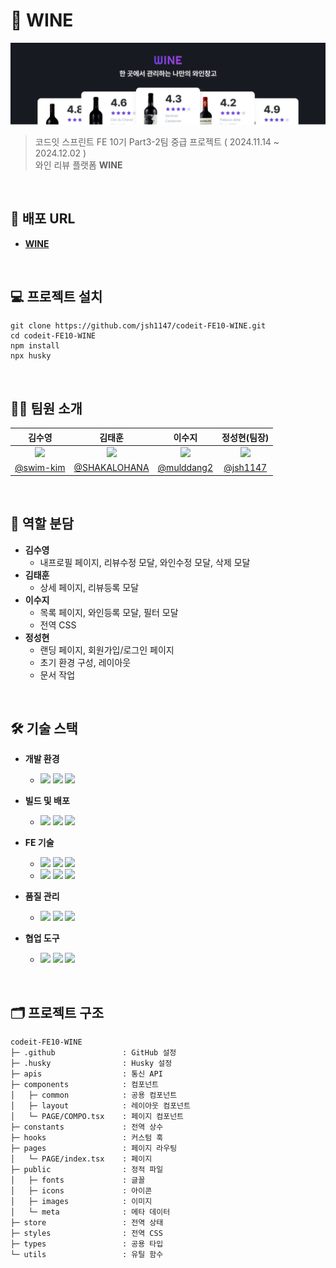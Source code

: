 # 🍷 WINE

<img src="./public/meta/readme.png" alt="WINE 배너"/>

> 코드잇 스프린트 FE 10기 Part3-2팀 중급 프로젝트 ( 2024.11.14 ~ 2024.12.02 )<br />
> 와인 리뷰 플랫폼 **WINE**

<br />

## 🔗 배포 URL

- [**WINE**](https://codeit-fe10-wine.vercel.app/)

<br />

## 💻 프로젝트 설치

```
git clone https://github.com/jsh1147/codeit-FE10-WINE.git
cd codeit-FE10-WINE
npm install
npx husky
```

<br />

## 👩‍💻 팀원 소개

<div align="center">

|                                  김수영                                  |                                  김태훈                                   |                                  이수지                                  |                               정성현(팀장)                               |
| :----------------------------------------------------------------------: | :-----------------------------------------------------------------------: | :----------------------------------------------------------------------: | :----------------------------------------------------------------------: |
| <img src="https://avatars.githubusercontent.com/u/81215099" width="180"> | <img src="https://avatars.githubusercontent.com/u/176605973" width="180"> | <img src="https://avatars.githubusercontent.com/u/96711699" width="180"> | <img src="https://avatars.githubusercontent.com/u/81379968" width="180"> |
|                 [@swim-kim](https://github.com/swim-kim)                 |              [@SHAKALOHANA](https://github.com/SHAKALOHANA)               |                [@mulddang2](https://github.com/mulddang2)                |                  [@jsh1147](https://github.com/jsh1147)                  |

</div>

<br />

## 🤝 역할 분담

- **김수영**
  - 내프로필 페이지, 리뷰수정 모달, 와인수정 모달, 삭제 모달
- **김태훈**
  - 상세 페이지, 리뷰등록 모달
- **이수지**
  - 목록 페이지, 와인등록 모달, 필터 모달
  - 전역 CSS
- **정성현**
  - 랜딩 페이지, 회원가입/로그인 페이지
  - 초기 환경 구성, 레이아웃
  - 문서 작업

<br />

## 🛠 기술 스택

- **개발 환경**

  - <img src="https://img.shields.io/badge/vscode-007ACC"/> <img src="https://img.shields.io/badge/git-F05032?logo=git&logoColor=white"/> <img src="https://img.shields.io/badge/github-181717?logo=github"/>

- **빌드 및 배포**

  - <img src="https://img.shields.io/badge/npm-CB3837?logo=npm"/> <img src="https://img.shields.io/badge/next.js-000000?logo=next.js"/> <img src="https://img.shields.io/badge/vercel-000000?logo=vercel"/>

- **FE 기술**

  - <img src="https://img.shields.io/badge/html-FF6F00?logo=html5&logoColor=white"/> <img src="https://img.shields.io/badge/css-0051FF?logo=css3"/> <img src="https://img.shields.io/badge/javascript-F7DF1E?logo=javascript&logoColor=black"/>
  - <img src="https://img.shields.io/badge/react-91E3FF?logo=react&logoColor=087EA4"/> <img src="https://img.shields.io/badge/typescript-3178C6?logo=typescript&logoColor=ffffff"/> <img src="https://img.shields.io/badge/axios-5A29E4?logo=axios"/>

- **품질 관리**

  - <img src="https://img.shields.io/badge/prettier-2A3571?logo=prettier&logoColor=C4FFFD"/> <img src="https://img.shields.io/badge/eslint-4B32C3?logo=eslint&logoColor=white"/> <img src="https://img.shields.io/badge/husky-8E2F00"/>

- **협업 도구**

  - <img src="https://img.shields.io/badge/discord-5865F2?logo=discord&logoColor=white"/> <img src="https://img.shields.io/badge/notion-000000?logo=notion&logoColor=white"/> <img src="https://img.shields.io/badge/figma-000000?logo=figma&logoColor=FF5C3B"/>

<br />

## 🗂️ 프로젝트 구조

```
codeit-FE10-WINE
├─ .github               : GitHub 설정
├─ .husky                : Husky 설정
├─ apis                  : 통신 API
├─ components            : 컴포넌트
│   ├─ common            : 공용 컴포넌트
│   ├─ layout            : 레이아웃 컴포넌트
│   └─ PAGE/COMPO.tsx    : 페이지 컴포넌트
├─ constants             : 전역 상수
├─ hooks                 : 커스텀 훅
├─ pages                 : 페이지 라우팅
│   └─ PAGE/index.tsx    : 페이지
├─ public                : 정적 파일
│   ├─ fonts             : 글꼴
│   ├─ icons             : 아이콘
│   ├─ images            : 이미지
│   └─ meta              : 메타 데이터
├─ store                 : 전역 상태
├─ styles                : 전역 CSS
├─ types                 : 공용 타입
└─ utils                 : 유틸 함수
```
